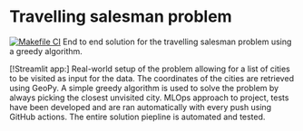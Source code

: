 # Travelling salesman problem 

[![Makefile CI](https://github.com/thibtd/TSP_greedy/actions/workflows/main.yml/badge.svg)](https://github.com/thibtd/TSP_greedy/actions/workflows/main.yml)
End to end solution for the travelling salesman problem using a greedy algorithm. 


[!Streamlit app:] 
Real-world setup of the problem allowing for a list of cities to be visited as input for the data. The coordinates of the cities are retrieved using GeoPy. 
A simple greedy algorithm is used to solve the problem by always picking the closest unvisited city. 
MLOps approach to project, tests have been developed and are ran automatically with every push using GitHub actions. The entire solution piepline is automated and tested.


